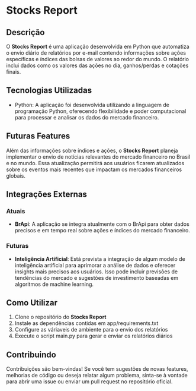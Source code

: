 # Stocks Report

## Descrição

O **Stocks Report** é uma aplicação desenvolvida em Python que automatiza o envio diário de relatórios por e-mail contendo informações sobre ações específicas e índices das bolsas de valores ao redor do mundo. O relatório inclui dados como os valores das ações no dia, ganhos/perdas e cotações finais.

## Tecnologias Utilizadas

- Python: A aplicação foi desenvolvida utilizando a linguagem de programação Python, oferecendo flexibilidade e poder computacional para processar e analisar os dados do mercado financeiro.

## Futuras Features

Além das informações sobre índices e ações, o **Stocks Report** planeja implementar o envio de notícias relevantes do mercado financeiro no Brasil e no mundo. Essa atualização permitirá aos usuários ficarem atualizados sobre os eventos mais recentes que impactam os mercados financeiros globais.

## Integrações Externas

### Atuais

- **BrApi**: A aplicação se integra atualmente com o BrApi para obter dados precisos e em tempo real sobre ações e índices do mercado financeiro.

### Futuras

- **Inteligência Artificial**: Está prevista a integração de algum modelo de inteligência artificial para aprimorar a análise de dados e oferecer insights mais precisos aos usuários. Isso pode incluir previsões de tendências do mercado e sugestões de investimento baseadas em algoritmos de machine learning.

## Como Utilizar

1. Clone o repositório do **Stocks Report**
2. Instale as dependências contidas em app/requirements.txt
3. Configure as váriaveis de ambiente para o envio dos relatórios
4. Execute o script main.py para gerar e enviar os relatórios diários

## Contribuindo

Contribuições são bem-vindas! Se você tem sugestões de novas features, melhorias de código ou deseja relatar algum problema, sinta-se à vontade para abrir uma issue ou enviar um pull request no repositório oficial.
